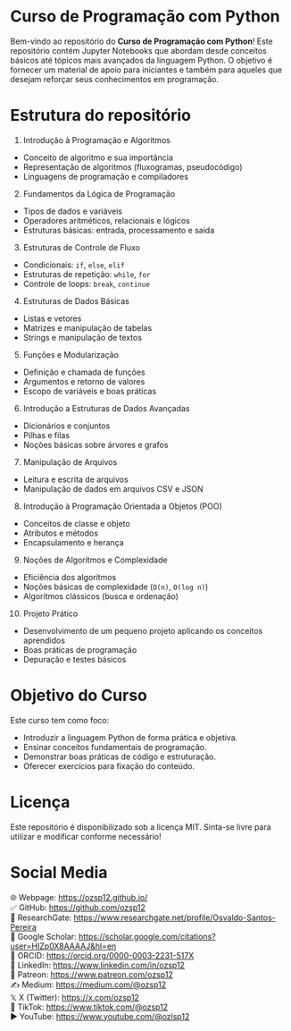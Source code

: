 # Curso de Programação com Python

Bem-vindo ao repositório do **Curso de Programação com Python**! Este repositório contém Jupyter Notebooks que abordam desde conceitos básicos até tópicos mais avançados da linguagem Python. O objetivo é fornecer um material de apoio para iniciantes e também para aqueles que desejam reforçar seus conhecimentos em programação.

# Estrutura do repositório
1. Introdução à Programação e Algoritmos
- Conceito de algoritmo e sua importância  
- Representação de algoritmos (fluxogramas, pseudocódigo)  
- Linguagens de programação e compiladores  
2. Fundamentos da Lógica de Programação
- Tipos de dados e variáveis  
- Operadores aritméticos, relacionais e lógicos  
- Estruturas básicas: entrada, processamento e saída  
3. Estruturas de Controle de Fluxo
- Condicionais: `if`, `else`, `elif`  
- Estruturas de repetição: `while`, `for`  
- Controle de loops: `break`, `continue`  
4. Estruturas de Dados Básicas
- Listas e vetores  
- Matrizes e manipulação de tabelas  
- Strings e manipulação de textos  
5. Funções e Modularização
- Definição e chamada de funções  
- Argumentos e retorno de valores  
- Escopo de variáveis e boas práticas  
6. Introdução a Estruturas de Dados Avançadas
- Dicionários e conjuntos  
- Pilhas e filas  
- Noções básicas sobre árvores e grafos  
7. Manipulação de Arquivos
- Leitura e escrita de arquivos  
- Manipulação de dados em arquivos CSV e JSON  
8. Introdução à Programação Orientada a Objetos (POO)
- Conceitos de classe e objeto  
- Atributos e métodos  
- Encapsulamento e herança  
9. Noções de Algoritmos e Complexidade
- Eficiência dos algoritmos  
- Noções básicas de complexidade (`O(n)`, `O(log n)`)  
- Algoritmos clássicos (busca e ordenação)  
10. Projeto Prático
- Desenvolvimento de um pequeno projeto aplicando os conceitos aprendidos  
- Boas práticas de programação  
- Depuração e testes básicos  

# Objetivo do Curso
Este curso tem como foco:
- Introduzir a linguagem Python de forma prática e objetiva.
- Ensinar conceitos fundamentais de programação.
- Demonstrar boas práticas de código e estruturação.
- Oferecer exercícios para fixação do conteúdo.

# Licença
Este repositório é disponibilizado sob a licença MIT. Sinta-se livre para utilizar e modificar conforme necessário!

# Social Media
🌐 Webpage: https://ozsp12.github.io/  
✅ GitHub: https://github.com/ozsp12  
🧪 ResearchGate: https://www.researchgate.net/profile/Osvaldo-Santos-Pereira  
🔬 Google Scholar: https://scholar.google.com/citations?user=HIZp0X8AAAAJ&hl=en  
🧾 ORCID: https://orcid.org/0000-0003-2231-517X  
💼 LinkedIn: https://www.linkedin.com/in/ozsp12  
🧡 Patreon: https://www.patreon.com/ozsp12  
✍️ Medium: https://medium.com/@ozsp12  
𝕏  X (Twitter): https://x.com/ozsp12  
📱 TikTok: https://www.tiktok.com/@ozsp12  
▶️ YouTube: https://www.youtube.com/@ozlsp12  
